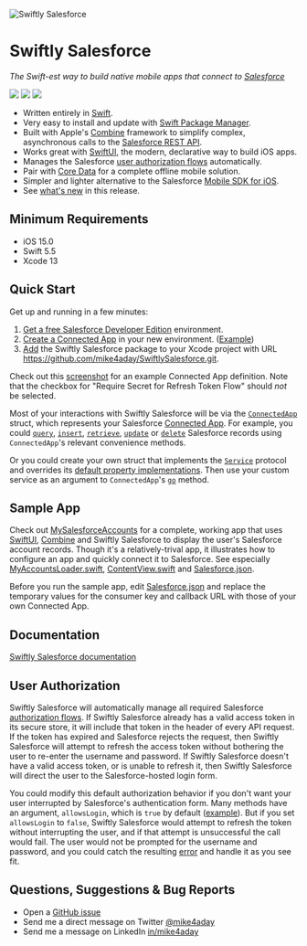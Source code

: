 ![Swiftly Salesforce](https://mike4aday.github.io/SwiftlySalesforce/images/Swiftly-Salesforce-Hexagon-Logo.png) 
# Swiftly Salesforce
*The Swift-est way to build native mobile apps that connect to [Salesforce](https://www.salesforce.com/products/platform/overview/)*

<img src="https://img.shields.io/badge/%20in-swift%205.5-orange.svg"/>&nbsp;<img src="https://img.shields.io/cocoapods/p/SwiftlySalesforce.svg?style=flat"/>&nbsp;<img src="https://img.shields.io/github/license/mike4aday/SwiftlySalesforce"/>

* Written entirely in [Swift](https://developer.apple.com/swift/).
* Very easy to install and update with [Swift Package Manager](https://developer.apple.com/documentation/swift_packages/adding_package_dependencies_to_your_app).
* Built with Apple's [Combine](https://developer.apple.com/documentation/combine) framework to simplify complex, asynchronous calls to the [Salesforce REST API](https://developer.salesforce.com/docs/atlas.en-us.api_rest.meta/api_rest/).
* Works great with [SwiftUI](https://developer.apple.com/documentation/swiftui/), the modern, declarative way to build iOS apps.
* Manages the Salesforce [user authorization flows](https://help.salesforce.com/articleView?id=sf.remoteaccess_oauth_flows.htm&type=5) automatically.
* Pair with [Core Data](https://developer.apple.com/documentation/coredata) for a complete offline mobile solution.
* Simpler and lighter alternative to the Salesforce [Mobile SDK for iOS](https://github.com/forcedotcom/SalesforceMobileSDK-iOS).
* See [what's new](./CHANGELOG.md) in this release.

## Minimum Requirements
* iOS 15.0
* Swift 5.5
* Xcode 13

## Quick Start
Get up and running in a few minutes:
1. [Get a free Salesforce Developer Edition](https://developer.salesforce.com/signup) environment.
1. [Create a Connected App](https://help.salesforce.com/articleView?id=sf.connected_app_create.htm&type=5) in your new environment. ([Example](https://mike4aday.github.io/SwiftlySalesforce/images/ConnectedAppDefinition.png))
1. [Add](https://developer.apple.com/documentation/xcode/adding_package_dependencies_to_your_app) the Swiftly Salesforce package to your Xcode project with URL https://github.com/mike4aday/SwiftlySalesforce.git. 

Check out this [screenshot](https://mike4aday.github.io/SwiftlySalesforce/images/ConnectedAppDefinition.png) for an example Connected App definition. Note that the checkbox for "Require Secret for Refresh Token Flow" should *not* be selected.

Most of your interactions with Swiftly Salesforce will be via the [`ConnectedApp`](https://github.com/mike4aday/SwiftlySalesforce/blob/cf4becddd63d1a4a6900da5ec3afd0fd87401b0b/Sources/SwiftlySalesforce/ConnectedApp.swift) struct, which represents your Salesforce [Connected App](https://help.salesforce.com/articleView?id=sf.connected_app_create.htm&type=5). For example, you could [`query`](https://github.com/mike4aday/SwiftlySalesforce/blob/cf4becddd63d1a4a6900da5ec3afd0fd87401b0b/Sources/SwiftlySalesforce/ConnectedApp%2BQuery.swift#L22), [`insert`](https://github.com/mike4aday/SwiftlySalesforce/blob/cf4becddd63d1a4a6900da5ec3afd0fd87401b0b/Sources/SwiftlySalesforce/ConnectedApp%2BSObjects.swift#L33), [`retrieve`](https://github.com/mike4aday/SwiftlySalesforce/blob/cf4becddd63d1a4a6900da5ec3afd0fd87401b0b/Sources/SwiftlySalesforce/ConnectedApp%2BSObjects.swift#L22), [`update`](https://github.com/mike4aday/SwiftlySalesforce/blob/cf4becddd63d1a4a6900da5ec3afd0fd87401b0b/Sources/SwiftlySalesforce/ConnectedApp%2BSObjects.swift#L51) or [`delete`](https://github.com/mike4aday/SwiftlySalesforce/blob/cf4becddd63d1a4a6900da5ec3afd0fd87401b0b/Sources/SwiftlySalesforce/ConnectedApp%2BSObjects.swift#L66) Salesforce records using `ConnectedApp`'s relevant convenience methods. 

Or you could create your own struct that implements the [`Service`](https://github.com/mike4aday/SwiftlySalesforce/blob/cf4becddd63d1a4a6900da5ec3afd0fd87401b0b/Sources/SwiftlySalesforce/Service.swift) protocol and overrides its [default property implementations](https://github.com/mike4aday/SwiftlySalesforce/blob/cf4becddd63d1a4a6900da5ec3afd0fd87401b0b/Sources/SwiftlySalesforce/Service.swift#L26). Then use your custom service as an argument to `ConnectedApp`'s [`go`](https://github.com/mike4aday/SwiftlySalesforce/blob/cf4becddd63d1a4a6900da5ec3afd0fd87401b0b/Sources/SwiftlySalesforce/ConnectedApp.swift#L87) method.

## Sample App
Check out [MySalesforceAccounts](https://github.com/mike4aday/MySalesforceAccounts) for a complete, working app that uses [SwiftUI](https://developer.apple.com/documentation/swiftui/), [Combine](https://developer.apple.com/documentation/combine) and Swiftly Salesforce to display the user's Salesforce account records. Though it's a relatively-trival app, it illustrates how to configure an app and quickly connect it to Salesforce. See especially [MyAccountsLoader.swift](https://github.com/mike4aday/MySalesforceAccounts/blob/2fa839ad30155d384712c3b155dddb2ed19119b8/MySalesforceAccounts/MyAccountsLoader.swift), [ContentView.swift](https://github.com/mike4aday/MySalesforceAccounts/blob/2fa839ad30155d384712c3b155dddb2ed19119b8/MySalesforceAccounts/ContentView.swift) and [Salesforce.json](https://github.com/mike4aday/MySalesforceAccounts/blob/2fa839ad30155d384712c3b155dddb2ed19119b8/MySalesforceAccounts/Salesforce.json).

Before you run the sample app, edit [Salesforce.json](https://github.com/mike4aday/MySalesforceAccounts/blob/2fa839ad30155d384712c3b155dddb2ed19119b8/MySalesforceAccounts/Salesforce.json) and replace the temporary values for the consumer key and callback URL with those of your own Connected App.

## Documentation
[Swiftly Salesforce documentation](https://mike4aday.github.io/SwiftlySalesforce/docs/index.html)

## User Authorization
Swiftly Salesforce will automatically manage all required Salesforce [authorization flows](https://help.salesforce.com/articleView?id=sf.remoteaccess_oauth_flows.htm&type=5). If Swiftly Salesforce already has a valid access token in its secure  store, it will include that token in the header of every API request. If the token has expired and Salesforce rejects the request, then Swiftly Salesforce will attempt to refresh the access token without bothering the user to re-enter the username and password. If Swiftly Salesforce doesn't have a valid access token, or is unable to refresh it, then Swiftly Salesforce will direct the user to the Salesforce-hosted login form. 

You could modify this default authorization behavior if you don't want your user interrupted by Salesforce's authentication form. Many methods have an argument, `allowsLogin`, which is `true` by default ([example](https://github.com/mike4aday/SwiftlySalesforce/blob/6134e06e46f333a7398915f2fce2e80d51475dac/Sources/SwiftlySalesforce/ConnectedApp%2BQuery.swift#L71)). But if you set `allowsLogin` to `false`, Swiftly Salesforce would attempt to refresh the token without interrupting the user, and if that attempt is unsuccessful the call would fail. The user would not be prompted for the username and password, and you could catch the resulting [error](https://github.com/mike4aday/SwiftlySalesforce/blob/9d7bbf08c4ea9ba1edd8d0428df280ad9f944a35/Sources/SwiftlySalesforce/SalesforceError.swift#L21) and handle it as you see fit.

## Questions, Suggestions & Bug Reports
* Open a [GitHub issue](https://github.com/mike4aday/SwiftlySalesforce/issues/new)
* Send me a direct message on Twitter [@mike4aday](https://twitter.com/mike4aday)
* Send me a message on LinkedIn [in/mike4aday](https://www.linkedin.com/in/mike4aday)
